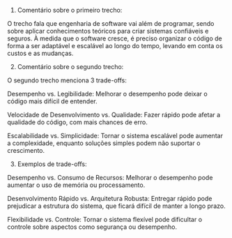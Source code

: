 1. Comentário sobre o primeiro trecho:

  O trecho fala que engenharia de software vai além de programar, sendo sobre aplicar conhecimentos teóricos para criar sistemas confiáveis e seguros. À medida que o software cresce, é preciso organizar o código de forma a ser adaptável e escalável ao longo do tempo, levando em conta os custos e as mudanças.

2. Comentário sobre o segundo trecho:

  O segundo trecho menciona 3 trade-offs:

  Desempenho vs. Legibilidade: Melhorar o desempenho pode deixar o código mais difícil de entender.

  Velocidade de Desenvolvimento vs. Qualidade: Fazer rápido pode afetar a qualidade do código, com mais chances de erro.

  Escalabilidade vs. Simplicidade: Tornar o sistema escalável pode aumentar a complexidade, enquanto soluções simples podem não suportar o crescimento.

3. Exemplos de trade-offs:

  Desempenho vs. Consumo de Recursos: Melhorar o desempenho pode aumentar o uso de memória ou processamento.

  Desenvolvimento Rápido vs. Arquitetura Robusta: Entregar rápido pode prejudicar a estrutura do sistema, que ficará difícil de manter a longo prazo.

  Flexibilidade vs. Controle: Tornar o sistema flexível pode dificultar o controle sobre aspectos como segurança ou desempenho.
